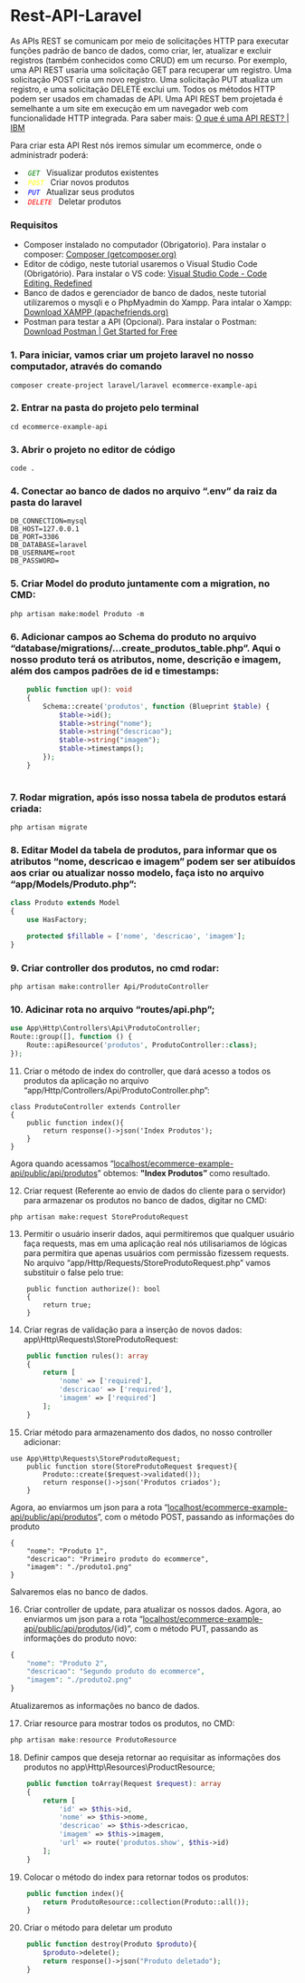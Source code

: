 # Rest-API-Laravel

As APIs REST se comunicam por meio de solicitações HTTP para executar funções padrão de banco de dados, como criar, ler, atualizar e excluir registros (também conhecidos como CRUD) em um recurso.
Por exemplo, uma API REST usaria uma solicitação GET para recuperar um registro. Uma solicitação POST cria um novo registro. Uma solicitação PUT atualiza um registro, e uma solicitação DELETE exclui um. Todos os métodos HTTP podem ser usados em chamadas de API. Uma API REST bem projetada é semelhante a um site em execução em um navegador web com funcionalidade HTTP integrada.
Para saber mais: [O que é uma API REST? | IBM](https://www.ibm.com/br-pt/topics/rest-apis)

Para criar esta API Rest nós iremos simular um ecommerce, onde o administradr poderá: 

- <code style="color:green"> *GET* </code>
Visualizar produtos existentes
- <code style="color:yellow"> *POST* </code>
Criar novos produtos
- <code style="color:blue"> *PUT* </code>
Atualizar seus produtos
- <code style="color:red"> *DELETE* </code>
Deletar produtos

### Requisitos  

- Composer instalado no computador (Obrigatorio). Para instalar o composer: [Composer (getcomposer.org)](https://getcomposer.org/download/)
- Editor de código, neste tutorial usaremos o Visual Studio Code (Obrigatório). Para instalar o VS code: [Visual Studio Code - Code Editing. Redefined](https://code.visualstudio.com/)
- Banco de dados e gerenciador de banco de dados, neste tutorial utilizaremos o mysqli e o PhpMyadmin do Xampp. Para intalar o Xampp: [Download XAMPP (apachefriends.org)](https://www.apachefriends.org/download.html)
- Postman  para testar a API (Opcional). Para instalar o Postman: [Download Postman | Get Started for Free](https://www.postman.com/downloads/)

### 1. Para iniciar, vamos criar um projeto laravel no nosso computador, através do comando 
```
composer create-project laravel/laravel ecommerce-example-api
```

### 2. Entrar na pasta do projeto pelo terminal
```
cd ecommerce-example-api
```

### 3. Abrir o projeto no editor de código 
```
code .
```

### 4. Conectar ao banco de dados no arquivo “.env” da raiz da pasta do laravel 
```
DB_CONNECTION=mysql
DB_HOST=127.0.0.1
DB_PORT=3306
DB_DATABASE=laravel
DB_USERNAME=root
DB_PASSWORD=
```

### 5. Criar Model do produto juntamente com a migration, no CMD:
```
php artisan make:model Produto -m
```

### 6. Adicionar campos ao Schema do produto no arquivo “database/migrations/…create_produtos_table.php”. Aqui o nosso produto terá os atributos, nome, descrição e imagem, além dos campos padrões de id e timestamps:
```php
    public function up(): void
    {
        Schema::create('produtos', function (Blueprint $table) {
            $table->id();
            $table->string("nome");
            $table->string("descricao");
            $table->string("imagem");
            $table->timestamps();
        });
    }
   
```

### 7. Rodar migration, após isso nossa tabela de produtos estará criada:
```
php artisan migrate
```

### 8. Editar Model da tabela de produtos, para informar que os atributos “nome, descricao e imagem” podem ser ser atibuídos aos criar ou atualizar nosso modelo, faça isto no arquivo “app/Models/Produto.php”:
```php
class Produto extends Model
{
    use HasFactory;

    protected $fillable = ['nome', 'descricao', 'imagem'];
}
```

 

### 9. Criar controller dos produtos, no cmd rodar:
```
php artisan make:controller Api/ProdutoController
```

### 10. Adicinar rota no arquivo “routes/api.php”;
```php
use App\Http\Controllers\Api\ProdutoController;
Route::group([], function () {
    Route::apiResource('produtos', ProdutoController::class);
});

```

11. Criar o método de index do controller, que dará acesso a todos os produtos da aplicação no arquivo “app/Http/Controllers/Api/ProdutoController.php”:
```
class ProdutoController extends Controller
{
    public function index(){
        return response()->json('Index Produtos');
    }
}
```
Agora quando acessamos “[localhost/ecommerce-example-api/public/api/produtos](http://localhost/ecommerce-example-api/public/api/produtos)” obtemos: 
**"Index Produtos”** 
como resultado.

12. Criar request (Referente ao envio de dados do cliente para o servidor) para armazenar os produtos no banco de dados, digitar no CMD: 
```
php artisan make:request StoreProdutoRequest
```

13. Permitir o usuário inserir dados, aqui permitiremos que qualquer usuário faça requests, mas em uma aplicação real nós utilisariamos de lógicas para permitira que apenas usuários com permissão fizessem requests. No arquivo “app/Http/Requests/StoreProdutoRequest.php” vamos substituir o false pelo true: 
```
    public function authorize(): bool
    {
        return true;
    }
```

14. Criar regras de validação para a inserção de novos dados: app\Http\Requests\StoreProdutoRequest:
```php
    public function rules(): array
    {
        return [
            'nome' => ['required'],
            'descricao' => ['required'],
            'imagem' => ['required']
        ];
    }
```

15. Criar método para armazenamento dos dados, no nosso controller adicionar: 
```
use App\Http\Requests\StoreProdutoRequest;
    public function store(StoreProdutoRequest $request){
        Produto::create($request->validated());
        return response()->json('Produtos criados');
    }
```

Agora, ao enviarmos um json para a rota “[localhost/ecommerce-example-api/public/api/produtos](http://localhost/ecommerce-example-api/public/api/produtos)”, com o método POST, passando as informações do produto
```
{
	"nome": "Produto 1",
    "descricao": "Primeiro produto do ecommerce",
    "imagem": "./produto1.png"
}
```
Salvaremos elas no banco de dados.

16. Criar controller de update, para atualizar os nossos dados. Agora, ao enviarmos um json para a rota “[localhost/ecommerce-example-api/public/api/produtos](http://localhost/ecommerce-example-api/public/api/produtos)/{id}”, com o método PUT, passando as informações do produto novo: 
```php
{
	"nome": "Produto 2",
    "descricao": "Segundo produto do ecommerce",
    "imagem": "./produto2.png"
}   
```
Atualizaremos as informações no banco de dados.

17. Criar resource para mostrar todos os produtos, no CMD: 
```jsx
php artisan make:resource ProdutoResource
```

18. Definir campos que deseja retornar ao requisitar as informações dos produtos no app\Http\Resources\ProductResource;
```php
    public function toArray(Request $request): array
    {
        return [
            'id' => $this->id,
            'nome' => $this->nome,
            'descricao' => $this->descricao,
            'imagem' => $this->imagem,
            'url' => route('produtos.show', $this->id)
        ];
    }
```

19. Colocar o método do index para retornar todos os produtos: 
```php
    public function index(){
        return ProdutoResource::collection(Produto::all());
    }
```

20. Criar o método para deletar um produto 
```php
    public function destroy(Produto $produto){
        $produto->delete();
        return response()->json("Produto deletado");
    }
```
